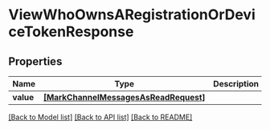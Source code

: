 # ViewWhoOwnsARegistrationOrDeviceTokenResponse


## Properties
Name | Type | Description | Notes
------------ | ------------- | ------------- | -------------
**value** | [**[MarkChannelMessagesAsReadRequest]**](MarkChannelMessagesAsReadRequest.md) |  | 

[[Back to Model list]](../README.md#documentation-for-models) [[Back to API list]](../README.md#documentation-for-api-endpoints) [[Back to README]](../README.md)


